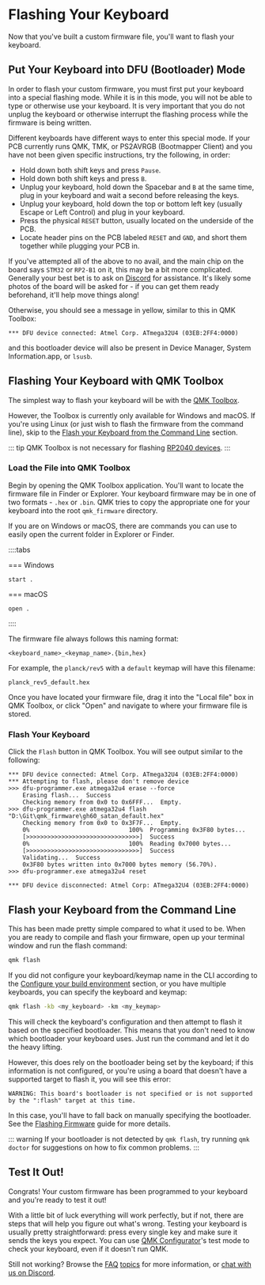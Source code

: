 # Flashing Your Keyboard

Now that you've built a custom firmware file, you'll want to flash your keyboard.

## Put Your Keyboard into DFU (Bootloader) Mode

In order to flash your custom firmware, you must first put your keyboard into a special flashing mode. While it is in this mode, you will not be able to type or otherwise use your keyboard. It is very important that you do not unplug the keyboard or otherwise interrupt the flashing process while the firmware is being written.

Different keyboards have different ways to enter this special mode. If your PCB currently runs QMK, TMK, or PS2AVRGB (Bootmapper Client) and you have not been given specific instructions, try the following, in order:

* Hold down both shift keys and press `Pause`.
* Hold down both shift keys and press `B`.
* Unplug your keyboard, hold down the Spacebar and `B` at the same time, plug in your keyboard and wait a second before releasing the keys.
* Unplug your keyboard, hold down the top or bottom left key (usually Escape or Left Control) and plug in your keyboard.
* Press the physical `RESET` button, usually located on the underside of the PCB.
* Locate header pins on the PCB labeled `RESET` and `GND`, and short them together while plugging your PCB in.

If you've attempted all of the above to no avail, and the main chip on the board says `STM32` or `RP2-B1` on it, this may be a bit more complicated. Generally your best bet is to ask on [Discord](https://discord.gg/qmk) for assistance. It's likely some photos of the board will be asked for - if you can get them ready beforehand, it'll help move things along!

Otherwise, you should see a message in yellow, similar to this in QMK Toolbox:

```
*** DFU device connected: Atmel Corp. ATmega32U4 (03EB:2FF4:0000)
```

and this bootloader device will also be present in Device Manager, System Information.app, or `lsusb`.

## Flashing Your Keyboard with QMK Toolbox

The simplest way to flash your keyboard will be with the [QMK Toolbox](https://github.com/qmk/qmk_toolbox/releases).

However, the Toolbox is currently only available for Windows and macOS. If you're using Linux (or just wish to flash the firmware from the command line), skip to the [Flash your Keyboard from the Command Line](#flash-your-keyboard-from-the-command-line) section.

::: tip
QMK Toolbox is not necessary for flashing [RP2040 devices](flashing#raspberry-pi-rp2040-uf2).
:::

### Load the File into QMK Toolbox

Begin by opening the QMK Toolbox application. You'll want to locate the firmware file in Finder or Explorer. Your keyboard firmware may be in one of two formats - `.hex` or `.bin`. QMK tries to copy the appropriate one for your keyboard into the root `qmk_firmware` directory.

If you are on Windows or macOS, there are commands you can use to easily open the current folder in Explorer or Finder.

::::tabs

=== Windows

```
start .
```

=== macOS

```
open .
```

::::

The firmware file always follows this naming format:

```
<keyboard_name>_<keymap_name>.{bin,hex}
```

For example, the `planck/rev5` with a `default` keymap will have this filename:

```
planck_rev5_default.hex
```

Once you have located your firmware file, drag it into the "Local file" box in QMK Toolbox, or click "Open" and navigate to where your firmware file is stored.

### Flash Your Keyboard

Click the `Flash` button in QMK Toolbox. You will see output similar to the following:

```
*** DFU device connected: Atmel Corp. ATmega32U4 (03EB:2FF4:0000)
*** Attempting to flash, please don't remove device
>>> dfu-programmer.exe atmega32u4 erase --force
    Erasing flash...  Success
    Checking memory from 0x0 to 0x6FFF...  Empty.
>>> dfu-programmer.exe atmega32u4 flash "D:\Git\qmk_firmware\gh60_satan_default.hex"
    Checking memory from 0x0 to 0x3F7F...  Empty.
    0%                            100%  Programming 0x3F80 bytes...
    [>>>>>>>>>>>>>>>>>>>>>>>>>>>>>>>>]  Success
    0%                            100%  Reading 0x7000 bytes...
    [>>>>>>>>>>>>>>>>>>>>>>>>>>>>>>>>]  Success
    Validating...  Success
    0x3F80 bytes written into 0x7000 bytes memory (56.70%).
>>> dfu-programmer.exe atmega32u4 reset
    
*** DFU device disconnected: Atmel Corp: ATmega32U4 (03EB:2FF4:0000)
```

## Flash your Keyboard from the Command Line

This has been made pretty simple compared to what it used to be. When you are ready to compile and flash your firmware, open up your terminal window and run the flash command:

```sh
qmk flash
```

If you did not configure your keyboard/keymap name in the CLI according to the [Configure your build environment](newbs_getting_started) section, or you have multiple keyboards, you can specify the keyboard and keymap:

```sh
qmk flash -kb <my_keyboard> -km <my_keymap>
```

This will check the keyboard's configuration and then attempt to flash it based on the specified bootloader. This means that you don't need to know which bootloader your keyboard uses. Just run the command and let it do the heavy lifting.

However, this does rely on the bootloader being set by the keyboard; if this information is not configured, or you're using a board that doesn't have a supported target to flash it, you will see this error:

```
WARNING: This board's bootloader is not specified or is not supported by the ":flash" target at this time.
```

In this case, you'll have to fall back on manually specifying the bootloader. See the [Flashing Firmware](flashing) guide for more details.

::: warning
If your bootloader is not detected by `qmk flash`, try running `qmk doctor` for suggestions on how to fix common problems.
:::

## Test It Out!

Congrats! Your custom firmware has been programmed to your keyboard and you're ready to test it out!

With a little bit of luck everything will work perfectly, but if not, there are steps that will help you figure out what's wrong.
Testing your keyboard is usually pretty straightforward: press every single key and make sure it sends the keys you expect. You can use [QMK Configurator](https://config.qmk.fm/#/test/)'s test mode to check your keyboard, even if it doesn't run QMK.

Still not working? Browse the [FAQ](https://docs.qmk.fm/faq_misc) [topics](https://docs.qmk.fm/faq_debug) for more information, or [chat with us on Discord](https://discord.gg/qmk).
